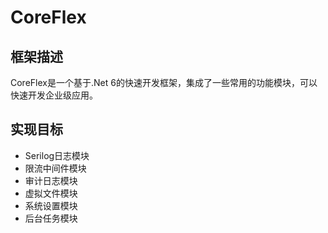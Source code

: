 # CoreFlex

## 框架描述

CoreFlex是一个基于.Net 6的快速开发框架，集成了一些常用的功能模块，可以快速开发企业级应用。

## 实现目标

-  Serilog日志模块
-  限流中间件模块
-  审计日志模块
-  虚拟文件模块
-  系统设置模块
-  后台任务模块

